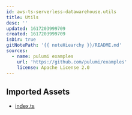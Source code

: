```yaml
---
id: aws-ts-serverless-datawarehouse.utils
title: Utils
desc: ''
updated: 1617203999709
created: 1617203999709
isDir: true
gitNotePath: '{{ noteHiearchy }}/README.md'
sources:
  - name: pulumi examples
    url: 'https://github.com/pulumi/examples'
    license: Apache License 2.0
---
```

## Imported Assets

- [index.ts](/assets/index.ts)

